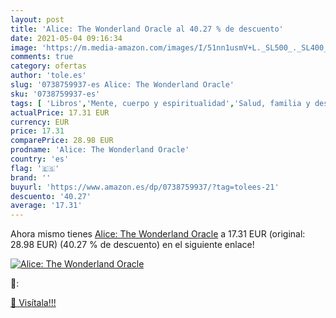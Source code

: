 ```yaml
---
layout: post
title: 'Alice: The Wonderland Oracle al 40.27 % de descuento'
date: 2021-05-04 09:16:34
image: 'https://m.media-amazon.com/images/I/51nn1usmV+L._SL500_._SL400_.jpg'
comments: true
category: ofertas
author: 'tole.es'
slug: '0738759937-es Alice: The Wonderland Oracle'
sku: '0738759937-es'
tags: [ 'Libros','Mente, cuerpo y espiritualidad','Salud, familia y desarrollo personal', ]
actualPrice: 17.31 EUR
currency: EUR
price: 17.31
comparePrice: 28.98 EUR
prodname: 'Alice: The Wonderland Oracle'
country: 'es'
flag: '🇪🇸'
brand: ''
buyurl: 'https://www.amazon.es/dp/0738759937/?tag=tolees-21'
descuento: '40.27'
average: '17.31'
---
```


Ahora mismo tienes [Alice: The Wonderland Oracle](https://www.amazon.es/dp/0738759937/?tag=tolees-21) a 17.31 EUR (original: 28.98 EUR) (40.27 %  de descuento) en el siguiente enlace!

[![Alice: The Wonderland Oracle](https://m.media-amazon.com/images/I/51nn1usmV+L._SL500_._SL400_.jpg)](https://www.amazon.es/dp/0738759937/?tag=tolees-21)

🔎:


[🛒 Visítala!!!](https://www.amazon.es/dp/0738759937/?tag=tolees-21)
